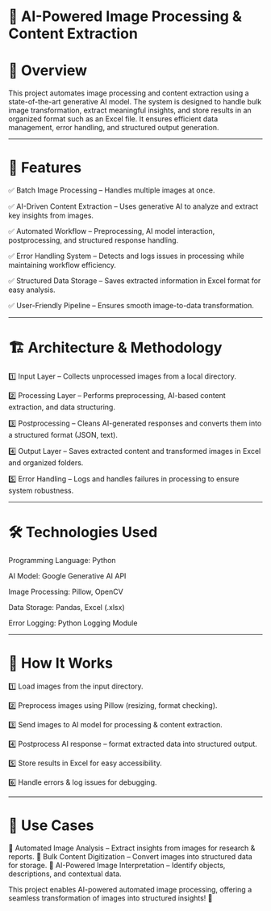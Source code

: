 # 📸 AI-Powered Image Processing & Content Extraction

# 🌟 Overview

This project automates image processing and content extraction using a state-of-the-art generative AI model. The system is designed to handle bulk image transformation, extract meaningful insights, and store results in an organized format such as an Excel file. It ensures efficient data management, error handling, and structured output generation.

---
# 🚀 Features

✅ Batch Image Processing – Handles multiple images at once.

✅ AI-Driven Content Extraction – Uses generative AI to analyze and extract key insights from images.

✅ Automated Workflow – Preprocessing, AI model interaction, postprocessing, and structured response handling.

✅ Error Handling System – Detects and logs issues in processing while maintaining workflow efficiency.

✅ Structured Data Storage – Saves extracted information in Excel format for easy analysis.

✅ User-Friendly Pipeline – Ensures smooth image-to-data transformation.

---
# 🏗️ Architecture & Methodology

1️⃣ Input Layer – Collects unprocessed images from a local directory.

2️⃣ Processing Layer – Performs preprocessing, AI-based content extraction, and data structuring.

3️⃣ Postprocessing – Cleans AI-generated responses and converts them into a structured format (JSON, text).

4️⃣ Output Layer – Saves extracted content and transformed images in Excel and organized folders.

5️⃣ Error Handling – Logs and handles failures in processing to ensure system robustness.

---
# 🛠️ Technologies Used

Programming Language: Python

AI Model: Google Generative AI API

Image Processing: Pillow, OpenCV

Data Storage: Pandas, Excel (.xlsx)

Error Logging: Python Logging Module

---
# 🔄 How It Works

1️⃣ Load images from the input directory.

2️⃣ Preprocess images using Pillow (resizing, format checking).

3️⃣ Send images to AI model for processing & content extraction.

4️⃣ Postprocess AI response – format extracted data into structured output.

5️⃣ Store results in Excel for easy accessibility.

6️⃣ Handle errors & log issues for debugging.

---
# 🎯 Use Cases

📌 Automated Image Analysis – Extract insights from images for research & reports.
📌 Bulk Content Digitization – Convert images into structured data for storage.
📌 AI-Powered Image Interpretation – Identify objects, descriptions, and contextual data.

This project enables AI-powered automated image processing, offering a seamless transformation of images into structured insights! 🚀

